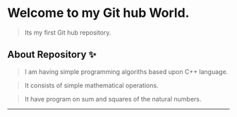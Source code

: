 # Welcome to my Git hub World. 
> Its my first Git hub repository.
## About Repository :sparkles:

> I am having simple programming algoriths based upon C++ language.

> It consists of simple mathematical operations.

> It have program on sum and squares of the natural numbers.
<hr>
